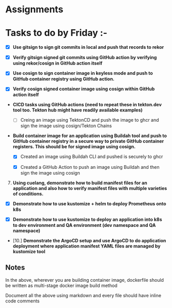 
# Assignments

# Tasks to do by Friday :-

- [x] **Use gitsign to sign git commits in local and push that records to rekor**

- [x] **Verify gitsign signed git commits using GitHub action by verifying using rekor/cosign in GitHub action itself**

- [x] **Use cosign to sign container image in keyless mode and push to GitHub container registry using GitHub action.**

- [x] **Verify cosign signed container image using cosign within GitHub action itself**


- **CICD tasks using GitHub actions (need to repeat these in tekton.dev tool too. Tekton hub might have readily available examples)**
    - [ ] Creing an image using TektonCD and push the image to ghcr and sign the image using cosign/Tekton Chains


- **Build container image for an application using Buildah tool and push to GitHub container registry in a secure way to private GitHub container registers. This should be for signed image using cosign.**
    - [x] Created an image using Buildah CLI and pushed is securely to ghcr
    - [x] Created a GitHub Action to push an image using Buildah and then sign the image using cosign


7. **Using cuelang, demonstrate how to build manifest files for an application and also how to verify manifest files with multiple varieties of conditions.**

- [x] **Demonstrate how to use kustomize + helm to deploy Prometheus onto k8s**

- [x] **Demonstrate how to use kustomize to deploy an application into k8s to dev environment and QA environment (dev namespace and QA namespace)**

- [10.] **Demonstrate the ArgoCD setup and use ArgoCD to do application deployment where application manifest YAML files are managed by kustomize tool**


## Notes

In the above, wherever you are building container image, dockerfile should be written as multi-stage docker image build method

Document all the above using markdown and every file should have inline code comments 